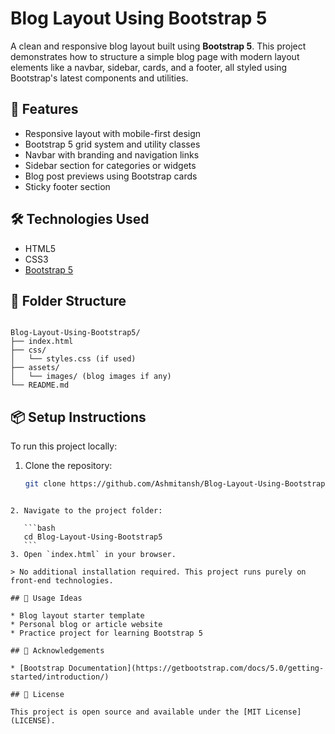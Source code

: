 # Blog Layout Using Bootstrap 5

A clean and responsive blog layout built using **Bootstrap 5**. This project demonstrates how to structure a simple blog page with modern layout elements like a navbar, sidebar, cards, and a footer, all styled using Bootstrap's latest components and utilities.

## 🚀 Features

- Responsive layout with mobile-first design
- Bootstrap 5 grid system and utility classes
- Navbar with branding and navigation links
- Sidebar section for categories or widgets
- Blog post previews using Bootstrap cards
- Sticky footer section

## 🛠️ Technologies Used

- HTML5
- CSS3
- [Bootstrap 5](https://getbootstrap.com/)

## 📂 Folder Structure

```

Blog-Layout-Using-Bootstrap5/
├── index.html
├── css/
│   └── styles.css (if used)
├── assets/
│   └── images/ (blog images if any)
└── README.md

````

## 📦 Setup Instructions

To run this project locally:

1. Clone the repository:
   ```bash
   git clone https://github.com/Ashmitansh/Blog-Layout-Using-Bootstrap5.git
````

2. Navigate to the project folder:

   ```bash
   cd Blog-Layout-Using-Bootstrap5
   ```
3. Open `index.html` in your browser.

> No additional installation required. This project runs purely on front-end technologies.

## 📌 Usage Ideas

* Blog layout starter template
* Personal blog or article website
* Practice project for learning Bootstrap 5

## 🙌 Acknowledgements

* [Bootstrap Documentation](https://getbootstrap.com/docs/5.0/getting-started/introduction/)

## 📃 License

This project is open source and available under the [MIT License](LICENSE).



